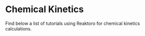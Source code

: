 # Chemical Kinetics

Find below a list of tutorials using Reaktoro for chemical kinetics calculations.

```{tableofcontents}
```
